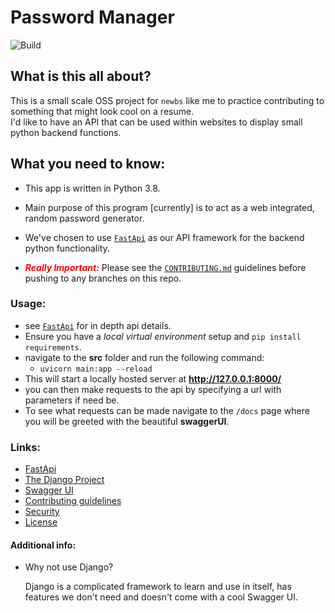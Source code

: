 # Password Manager

![Build](https://github.com/RafaelZasas/Password-Generator/workflows/Python%20application/badge.svg?branch=master)

## What is this all about?
This is a small scale OSS project for `newbs` like me to practice
contributing to something that might look cool on a resume.<br>
I'd like to have an API that can be used within websites 
to display small python backend functions.


## What you need to know:
- This app is written in Python 3.8. 
- Main purpose of this program \[currently\] is to act as a
 web integrated, random password generator.
 
- We've chosen to use [`FastApi`](https://fastapi.tiangolo.com/) as our API framework
  for the backend python functionality.

- ***<span style="color:red; ">Really Important:</span>***
Please see the [`CONTRIBUTING.md`](docs/CONTRIBUTING.md)
guidelines before pushing to any branches on this repo.

### Usage:
- see [`FastApi`](https://fastapi.tiangolo.com/) for in depth 
api details.
- Ensure you have a *local virtual environment* setup and 
`pip install requirements`.
- navigate to the **src** folder and run the following command:
    - `uvicorn main:app --reload`
- This will start a locally hosted server at **http://127.0.0.1:8000/**
- you can then make requests to the api by specifying a url with 
parameters if need be.
- To see what requests can be made navigate to the `/docs` page
where you will be greeted with the beautiful **swaggerUI**.


### Links:

- [FastApi](https://fastapi.tiangolo.com/)
- [The Django Project](https://www.djangoproject.com/) 
- [Swagger UI](https://github.com/swagger-api/swagger-ui)
- [Contributing guidelines](docs/CONTRIBUTING.md)
- [Security](docs/CONTRIBUTING.md)
- [License](docs/CONTRIBUTING.md)


#### Additional info:
- Why not use Django?
    <p>Django is a complicated framework to learn 
    and use in itself, has features
     we don't need and doesn't come 
     with a cool Swagger UI.</p>
